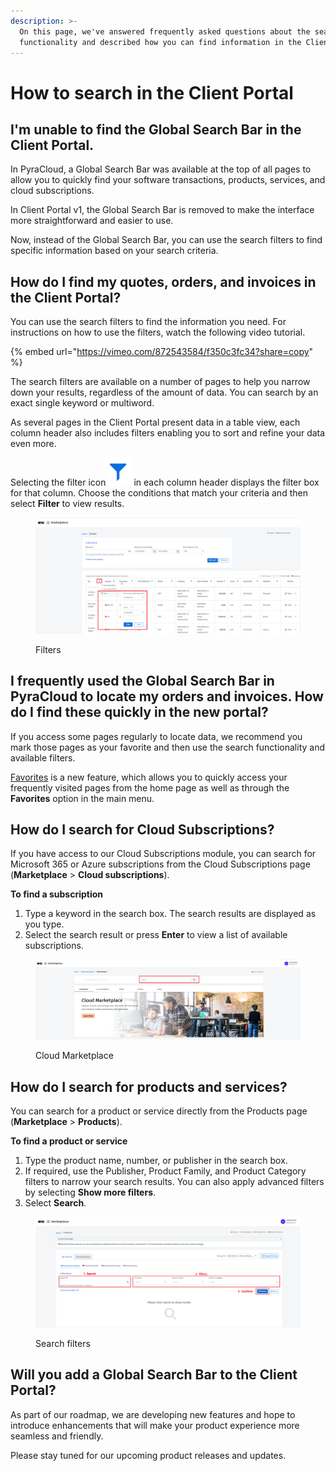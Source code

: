 ```yaml
---
description: >-
  On this page, we've answered frequently asked questions about the search
  functionality and described how you can find information in the Client Portal.
---
```


# How to search in the Client Portal

## I'm unable to find the Global Search Bar in the Client Portal.

In PyraCloud, a Global Search Bar was available at the top of all pages to allow you to quickly find your software transactions, products, services, and cloud subscriptions.

In Client Portal v1, the Global Search Bar is removed to make the interface more straightforward and easier to use.

Now, instead of the Global Search Bar, you can use the search filters to find specific information based on your search criteria. &#x20;

## How do I find my quotes, orders, and invoices in the Client Portal?

You can use the search filters to find the information you need. For instructions on how to use the filters, watch the following video tutorial.

{% embed url="https://vimeo.com/872543584/f350c3fc34?share=copy" %}

The search filters are available on a number of pages to help you narrow down your results, regardless of the amount of data. You can search by an exact single keyword or multiword.&#x20;

As several pages in the Client Portal present data in a table view, each column header also includes filters enabling you to sort and refine your data even more.&#x20;

Selecting the filter icon<img src="../../.gitbook/assets/image (273).png" alt="" data-size="line">in each column header displays the filter box for that column. Choose the conditions that match your criteria and then select **Filter** to view results.&#x20;

<figure><img src="../../.gitbook/assets/Search1.png" alt=""><figcaption><p>Filters</p></figcaption></figure>

## I frequently used the Global Search Bar in PyraCloud to locate my orders and invoices. How do I find these quickly in the new portal?

If you access some pages regularly to locate data, we recommend you mark those pages as your favorite and then use the search functionality and available filters.

[Favorites](../../platform-basics/profile-settings/manage-favorites.md) is a new feature, which allows you to quickly access your frequently visited pages from the home page as well as through the **Favorites** option in the main menu.

## How do I search for Cloud Subscriptions?

If you have access to our Cloud Subscriptions module, you can search for Microsoft 365 or Azure subscriptions from the Cloud Subscriptions page (**Marketplace** > **Cloud subscriptions**).

**To find a subscription**

1. Type a keyword in the search box. The search results are displayed as you type.
2. Select the search result or press **Enter** to view a list of available subscriptions.

<figure><img src="../../.gitbook/assets/Search2.PNG" alt=""><figcaption><p>Cloud Marketplace</p></figcaption></figure>

## How do I search for products and services?

You can search for a product or service directly from the Products page (**Marketplace** > **Products**).

**To find a product or service**

1. Type the product name, number, or publisher in the search box.
2. If required, use the Publisher, Product Family, and Product Category filters to narrow your search results. You can also apply advanced filters by selecting **Show more filters**.
3. Select **Search**.

<figure><img src="../../.gitbook/assets/Search3.PNG" alt=""><figcaption><p>Search filters</p></figcaption></figure>

## Will you add a Global Search Bar to the Client Portal?

As part of our roadmap, we are developing new features and hope to introduce enhancements that will make your product experience more seamless and friendly.

Please stay tuned for our upcoming product releases and updates.
